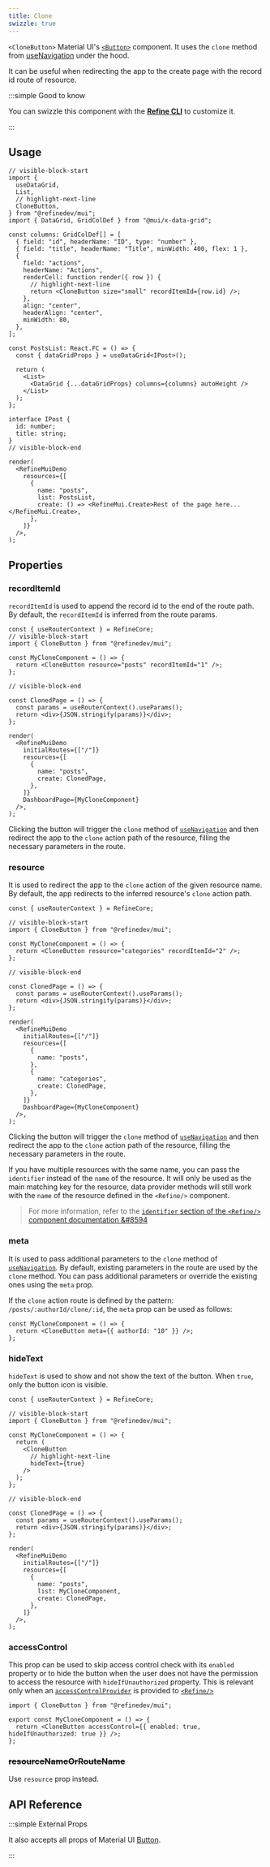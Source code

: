 ```yaml
---
title: Clone
swizzle: true
---
```


`<CloneButton>` Material UI's [`<Button>`](https://mui.com/material-ui/react-button/) component. It uses the `clone` method from [useNavigation](/docs/routing/hooks/use-navigation) under the hood.

It can be useful when redirecting the app to the create page with the record id route of resource.

:::simple Good to know

You can swizzle this component with the [**Refine CLI**](/docs/packages/list-of-packages) to customize it.

:::

## Usage

```tsx live url=http://localhost:3000/posts previewHeight=340px
// visible-block-start
import {
  useDataGrid,
  List,
  // highlight-next-line
  CloneButton,
} from "@refinedev/mui";
import { DataGrid, GridColDef } from "@mui/x-data-grid";

const columns: GridColDef[] = [
  { field: "id", headerName: "ID", type: "number" },
  { field: "title", headerName: "Title", minWidth: 400, flex: 1 },
  {
    field: "actions",
    headerName: "Actions",
    renderCell: function render({ row }) {
      // highlight-next-line
      return <CloneButton size="small" recordItemId={row.id} />;
    },
    align: "center",
    headerAlign: "center",
    minWidth: 80,
  },
];

const PostsList: React.FC = () => {
  const { dataGridProps } = useDataGrid<IPost>();

  return (
    <List>
      <DataGrid {...dataGridProps} columns={columns} autoHeight />
    </List>
  );
};

interface IPost {
  id: number;
  title: string;
}
// visible-block-end

render(
  <RefineMuiDemo
    resources={[
      {
        name: "posts",
        list: PostsList,
        create: () => <RefineMui.Create>Rest of the page here...</RefineMui.Create>,
      },
    ]}
  />,
);
```

## Properties

### recordItemId

`recordItemId` is used to append the record id to the end of the route path. By default, the `recordItemId` is inferred from the route params.

```tsx live disableScroll previewHeight=120px
const { useRouterContext } = RefineCore;
// visible-block-start
import { CloneButton } from "@refinedev/mui";

const MyCloneComponent = () => {
  return <CloneButton resource="posts" recordItemId="1" />;
};

// visible-block-end

const ClonedPage = () => {
  const params = useRouterContext().useParams();
  return <div>{JSON.stringify(params)}</div>;
};

render(
  <RefineMuiDemo
    initialRoutes={["/"]}
    resources={[
      {
        name: "posts",
        create: ClonedPage,
      },
    ]}
    DashboardPage={MyCloneComponent}
  />,
);
```

Clicking the button will trigger the `clone` method of [`useNavigation`](/docs/routing/hooks/use-navigation) and then redirect the app to the `clone` action path of the resource, filling the necessary parameters in the route.

### resource

It is used to redirect the app to the `clone` action of the given resource name. By default, the app redirects to the inferred resource's `clone` action path.

```tsx live disableScroll previewHeight=120px
const { useRouterContext } = RefineCore;

// visible-block-start
import { CloneButton } from "@refinedev/mui";

const MyCloneComponent = () => {
  return <CloneButton resource="categories" recordItemId="2" />;
};

// visible-block-end

const ClonedPage = () => {
  const params = useRouterContext().useParams();
  return <div>{JSON.stringify(params)}</div>;
};

render(
  <RefineMuiDemo
    initialRoutes={["/"]}
    resources={[
      {
        name: "posts",
      },
      {
        name: "categories",
        create: ClonedPage,
      },
    ]}
    DashboardPage={MyCloneComponent}
  />,
);
```

Clicking the button will trigger the `clone` method of [`useNavigation`](/docs/routing/hooks/use-navigation) and then redirect the app to the `clone` action path of the resource, filling the necessary parameters in the route.

If you have multiple resources with the same name, you can pass the `identifier` instead of the `name` of the resource. It will only be used as the main matching key for the resource, data provider methods will still work with the `name` of the resource defined in the `<Refine/>` component.

> For more information, refer to the [`identifier` section of the `<Refine/>` component documentation &#8594](/docs/core/refine-component#identifier)

### meta

It is used to pass additional parameters to the `clone` method of [`useNavigation`](/docs/routing/hooks/use-navigation). By default, existing parameters in the route are used by the `clone` method. You can pass additional parameters or override the existing ones using the `meta` prop.

If the `clone` action route is defined by the pattern: `/posts/:authorId/clone/:id`, the `meta` prop can be used as follows:

```tsx
const MyCloneComponent = () => {
  return <CloneButton meta={{ authorId: "10" }} />;
};
```

### hideText

`hideText` is used to show and not show the text of the button. When `true`, only the button icon is visible.

```tsx live disableScroll previewHeight=120px
const { useRouterContext } = RefineCore;

// visible-block-start
import { CloneButton } from "@refinedev/mui";

const MyCloneComponent = () => {
  return (
    <CloneButton
      // highlight-next-line
      hideText={true}
    />
  );
};

// visible-block-end

const ClonedPage = () => {
  const params = useRouterContext().useParams();
  return <div>{JSON.stringify(params)}</div>;
};

render(
  <RefineMuiDemo
    initialRoutes={["/"]}
    resources={[
      {
        name: "posts",
        list: MyCloneComponent,
        create: ClonedPage,
      },
    ]}
  />,
);
```

### accessControl

This prop can be used to skip access control check with its `enabled` property or to hide the button when the user does not have the permission to access the resource with `hideIfUnauthorized` property. This is relevant only when an [`accessControlProvider`](/docs/authorization/access-control-provider) is provided to [`<Refine/>`](/docs/core/refine-component)

```tsx
import { CloneButton } from "@refinedev/mui";

export const MyCloneComponent = () => {
  return <CloneButton accessControl={{ enabled: true, hideIfUnauthorized: true }} />;
};
```

### ~~resourceNameOrRouteName~~ <PropTag deprecated />

Use `resource` prop instead.

## API Reference

<PropsTable module="@refinedev/mui/CloneButton" />

:::simple External Props

It also accepts all props of Material UI [Button](https://mui.com/material-ui/react-button/).

:::

